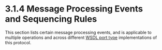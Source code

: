 <html dir="LTR" xmlns:mshelp="http://msdn.microsoft.com/mshelp" xmlns:ddue="http://ddue.schemas.microsoft.com/authoring/2003/5" xmlns:xlink="http://www.w3.org/1999/xlink" xmlns:tool="http://www.microsoft.com/tooltip">
 <body>
 <div id="header">
 <h1 class="heading">3.1.4 Message Processing Events and Sequencing Rules</h1>
 </div>
 <div id="mainSection">
 <div id="mainBody">
 <div id="allHistory" class="saveHistory"></div>
 <div id="sectionSection0" class="section" name="collapseableSection">
 

<p>This section lists certain message processing events, and is
applicable to multiple operations and across different <a href="21b4a631-8f28-420f-822f-c5f879d5046e.md#gt_61056d88-e7ee-4cea-8dcd-80a9ef5db083">WSDL port type</a> implementations
of this protocol.</p>


 </div>
 </div>
 </div>
 </body>
</html>